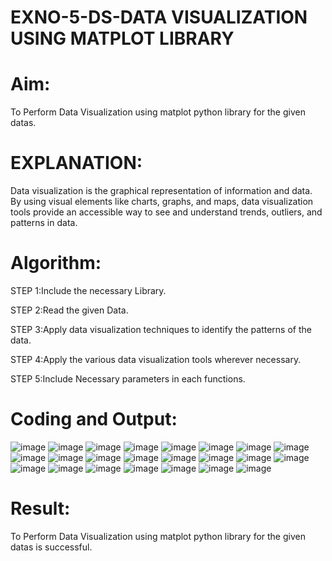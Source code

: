 # EXNO-5-DS-DATA VISUALIZATION USING MATPLOT LIBRARY

# Aim:
  To Perform Data Visualization using matplot python library for the given datas.

# EXPLANATION:
Data visualization is the graphical representation of information and data. By using visual elements like charts, graphs, and maps, data visualization tools provide an accessible way to see and understand trends, outliers, and patterns in data.

# Algorithm:
STEP 1:Include the necessary Library.

STEP 2:Read the given Data.

STEP 3:Apply data visualization techniques to identify the patterns of the data.

STEP 4:Apply the various data visualization tools wherever necessary.

STEP 5:Include Necessary parameters in each functions.

# Coding and Output:
![image](https://github.com/user-attachments/assets/c45d33ef-82ee-40c2-80fc-65faeb7c1ac7)
![image](https://github.com/user-attachments/assets/296cd56b-d735-427d-8a4f-91e105dbfdb9)
![image](https://github.com/user-attachments/assets/fac88cc0-679a-4cf4-89a6-354f01330c91)
![image](https://github.com/user-attachments/assets/602451e3-b85c-4b35-869d-ff7ae1815c7a)
![image](https://github.com/user-attachments/assets/4d51bba8-b8f0-47e9-8a1e-3d96acaadded)
![image](https://github.com/user-attachments/assets/f1ad75d8-d725-466d-a5ef-b167170a698c)
![image](https://github.com/user-attachments/assets/f5b0f337-6342-413b-832f-5daa0641ebec)
![image](https://github.com/user-attachments/assets/112473a5-84e2-4f14-9c59-168262526a65)
![image](https://github.com/user-attachments/assets/e00b9f1e-019f-4afc-8d26-c5a1e856c8c9)
![image](https://github.com/user-attachments/assets/f0062584-d7c4-4e47-a023-afc09eb4bc6a)
![image](https://github.com/user-attachments/assets/85af966b-cf66-4811-b4de-db0698257ff8)
![image](https://github.com/user-attachments/assets/04e888f1-09da-4bb3-b00a-19b681305952)
![image](https://github.com/user-attachments/assets/04de35b2-fdb4-40a3-a87a-5b0cc0f5290e)
![image](https://github.com/user-attachments/assets/7217c260-b8b4-4e52-8253-d4836cc6e673)
![image](https://github.com/user-attachments/assets/fcf5d2b9-8e0b-43f5-892c-63fc77e30805)
![image](https://github.com/user-attachments/assets/a1c2c1cf-4635-4174-8fc4-cd3f5770a622)
![image](https://github.com/user-attachments/assets/671699d7-9797-4dee-bf1e-be7d821c4dff)
![image](https://github.com/user-attachments/assets/979d0191-6e06-4866-a209-2b9940dbc0c6)
![image](https://github.com/user-attachments/assets/9e93d8ed-2a4c-4731-a8ee-8be1cb5c5086)
![image](https://github.com/user-attachments/assets/0337e50a-d0af-4167-982c-5b1a6dd250ac)
![image](https://github.com/user-attachments/assets/7159403b-a0fd-4e3c-b3ff-578d65fd862f)
![image](https://github.com/user-attachments/assets/354fb548-8414-4ec8-bad0-c05e6da1d652)
![image](https://github.com/user-attachments/assets/1201e5a1-835e-417f-8d5d-c4196ceb3980)


# Result:
To Perform Data Visualization using matplot python library for the given datas is successful.
